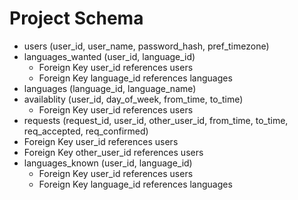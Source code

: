 # Project Schema

* users (user_id, user_name, password_hash, pref_timezone)
* languages_wanted (user_id, language_id)
  *	Foreign Key user_id references users
  * Foreign Key language_id references languages
* languages (language_id, language_name)
* availablity (user_id, day_of_week, from_time, to_time)
  * Foreign Key user_id references users
*	requests (request_id, user_id, other_user_id, from_time, to_time, req_accepted, req_confirmed)
  * Foreign Key user_id references users
  * Foreign Key other_user_id references users
* languages_known (user_id, language_id)
  * Foreign Key user_id references users
  * Foreign Key language_id references languages
